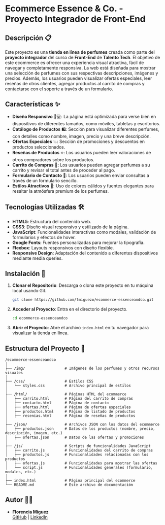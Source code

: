 # Ecommerce Essence & Co. - Proyecto Integrador de Front-End

## Descripción 📋

Este proyecto es una **tienda en línea de perfumes** creada como parte del **proyecto integrador** del curso de **Front-End** de **Talento Tech**. El objetivo de este ecommerce es ofrecer una experiencia visual atractiva, fácil de navegar y completamente responsiva. La web está diseñada para mostrar una selección de perfumes con sus respectivas descripciones, imágenes y precios. Además, los usuarios pueden visualizar ofertas especiales, leer reseñas de otros clientes, agregar productos al carrito de compras y contactarse con el soporte a través de un formulario.

## Características ✨

- **Diseño Responsivo** 📱💻: La página está optimizada para verse bien en dispositivos de diferentes tamaños, como móviles, tabletas y escritorios.
- **Catálogo de Productos** 🛍️: Sección para visualizar diferentes perfumes, con detalles como nombre, imagen, precio y una breve descripción.
- **Ofertas Especiales** 💥: Sección de promociones y descuentos en productos seleccionados.
- **Reseñas de Productos** ⭐: Los usuarios pueden leer valoraciones de otros compradores sobre los productos.
- **Carrito de Compras** 🛒: Los usuarios pueden agregar perfumes a su carrito y revisar el total antes de proceder al pago.
- **Formulario de Contacto** 📨: Los usuarios pueden enviar consultas a través de un formulario sencillo.
- **Estilos Atractivos** 🎨: Uso de colores cálidos y fuentes elegantes para resaltar la atmósfera premium de los perfumes.

## Tecnologías Utilizadas 🛠️

- **HTML5**: Estructura del contenido web.
- **CSS3**: Diseño visual responsivo y estilizado de la página.
- **JavaScript**: Funcionalidades interactivas como modales, validación de formularios y efectos de hover.
- **Google Fonts**: Fuentes personalizadas para mejorar la tipografía.
- **Flexbox**: Layouts responsivos con diseño flexible.
- **Responsive Design**: Adaptación del contenido a diferentes dispositivos mediante media queries.

## Instalación 🚀

1. **Clonar el Repositorio**: Descarga o clona este proyecto en tu máquina local usando Git.

   ```bash
   git clone https://github.com/fmiguezo/ecommerce-essenceandco.git

   ```

2. **Acceder al Proyecto**: Entra en el directorio del proyecto.

   ```bash
   cd ecommerce-essenceandco
   ```

3. **Abrir el Proyecto**: Abre el archivo `index.html` en tu navegador para visualizar la tienda en línea.

## Estructura del Proyecto 📂

```
/ecommerce-essenceandco
│
├── /img/                  # Imágenes de los perfumes y otros recursos visuales
│
├── /css/                  # Estilos CSS
│   └── styles.css         # Archivo principal de estilos
│
├── /html/                 # Páginas HTML del ecommerce
│   ├── carrito.html       # Página del carrito de compras
│   ├── contacto.html      # Página de contacto
│   ├── ofertas.html       # Página de ofertas especiales
│   ├── productos.html     # Página de listado de productos
│   ├── resenias.html      # Página de reseñas de productos
│
├── /json/                 # Archivos JSON con los datos del ecommerce
│   ├── productos.json     # Datos de los productos (nombre, precio, descripción, imagen, etc.)
│   ├── ofertas.json       # Datos de las ofertas y promociones
│
├── /js/                   # Scripts de funcionalidades JavaScript
│   ├── carrito.js         # Funcionalidades del carrito de compras
│   ├── productos.js       # Funcionalidades relacionadas con los productos
│   ├── ofertas.js         # Funcionalidades para mostrar las ofertas
│   └── script.js          # Funcionalidades generales (formulario, modales, etc.)
│
├── index.html             # Página principal del ecommerce
└── README.md              # Este archivo de documentación

```

## Autor 👨‍💻

- **Florencia Míguez**  
  [GitHub](https://github.com/fmiguezo) | [LinkedIn](https://linkedin.com/in/florenciamo)
